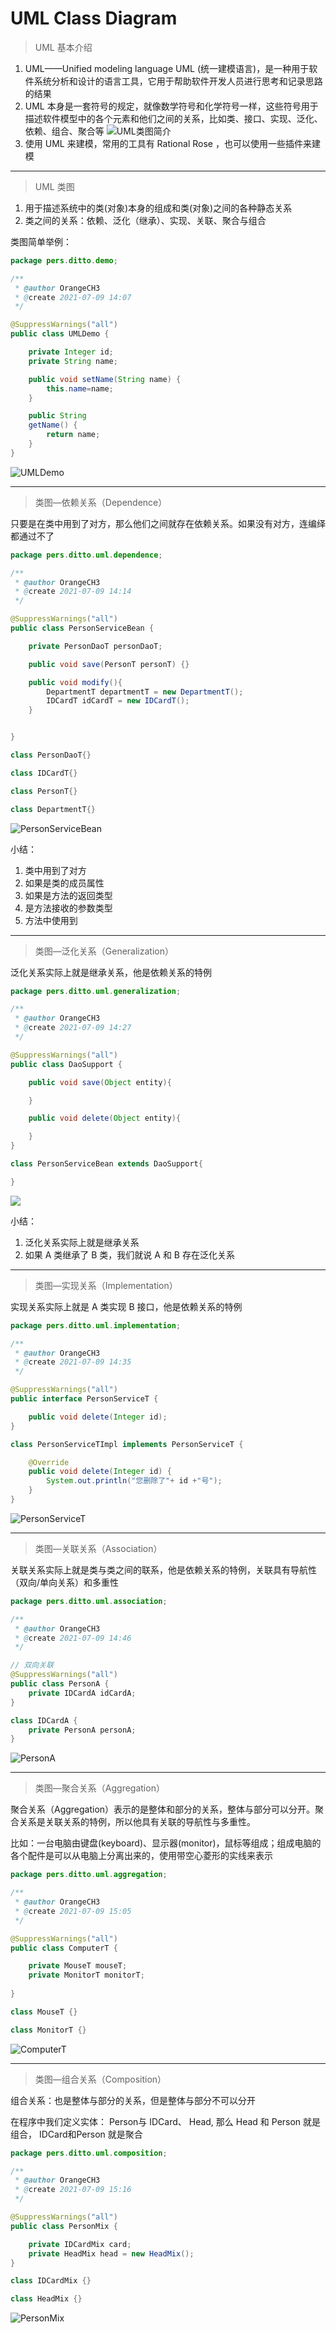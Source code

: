 # UML Class Diagram

> UML 基本介绍

1. UML——Unified modeling language UML (统一建模语言)，是一种用于软件系统分析和设计的语言工具，它用于帮助软件开发人员进行思考和记录思路的结果
2. UML 本身是一套符号的规定，就像数学符号和化学符号一样，这些符号用于描述软件模型中的各个元素和他们之间的关系，比如类、接口、实现、泛化、依赖、组合、聚合等
![UML类图简介](./PictureMaterial/UML类图简介.png)
3. 使用 UML 来建模，常用的工具有 Rational Rose ，也可以使用一些插件来建模

---

> UML 类图

1. 用于描述系统中的类(对象)本身的组成和类(对象)之间的各种静态关系
2. 类之间的关系：依赖、泛化（继承）、实现、关联、聚合与组合

类图简单举例：

```java
package pers.ditto.demo;

/**
 * @author OrangeCH3
 * @create 2021-07-09 14:07
 */

@SuppressWarnings("all")
public class UMLDemo {

    private Integer id;
    private String name;

    public void setName(String name) {
        this.name=name;
    }

    public String
    getName() {
        return name;
    }
}
```

![UMLDemo](./PictureMaterial/UMLDemo.png)

---

> 类图—依赖关系（Dependence）

只要是在类中用到了对方，那么他们之间就存在依赖关系。如果没有对方，连编绎都通过不了

```java
package pers.ditto.uml.dependence;

/**
 * @author OrangeCH3
 * @create 2021-07-09 14:14
 */

@SuppressWarnings("all")
public class PersonServiceBean {

    private PersonDaoT personDaoT;

    public void save(PersonT personT) {}

    public void modify(){
        DepartmentT departmentT = new DepartmentT();
        IDCardT idCardT = new IDCardT();
    }


}

class PersonDaoT{}

class IDCardT{}

class PersonT{}

class DepartmentT{}

```

![PersonServiceBean](./PictureMaterial/PersonServiceBean.png)

小结：

1. 类中用到了对方
2. 如果是类的成员属性
3. 如果是方法的返回类型
4. 是方法接收的参数类型
5. 方法中使用到

---

> 类图—泛化关系（Generalization）

泛化关系实际上就是继承关系，他是依赖关系的特例

```java
package pers.ditto.uml.generalization;

/**
 * @author OrangeCH3
 * @create 2021-07-09 14:27
 */

@SuppressWarnings("all")
public class DaoSupport {

    public void save(Object entity){

    }

    public void delete(Object entity){

    }
}

class PersonServiceBean extends DaoSupport{

}
```

![](./PictureMaterial/DaoSupport.png)

小结：

1. 泛化关系实际上就是继承关系
2. 如果 A 类继承了 B 类，我们就说 A 和 B 存在泛化关系

---

> 类图—实现关系（Implementation）

实现关系实际上就是 A 类实现 B 接口，他是依赖关系的特例

```java
package pers.ditto.uml.implementation;

/**
 * @author OrangeCH3
 * @create 2021-07-09 14:35
 */

@SuppressWarnings("all")
public interface PersonServiceT {

    public void delete(Integer id);
}

class PersonServiceTImpl implements PersonServiceT {

    @Override
    public void delete(Integer id) {
        System.out.println("您删除了"+ id +"号");
    }
}
```

![PersonServiceT](./PictureMaterial/PersonServiceT.png)

---

> 类图—关联关系（Association）

关联关系实际上就是类与类之间的联系，他是依赖关系的特例，关联具有导航性（双向/单向关系）和多重性

```java
package pers.ditto.uml.association;

/**
 * @author OrangeCH3
 * @create 2021-07-09 14:46
 */

// 双向关联
@SuppressWarnings("all")
public class PersonA {
    private IDCardA idCardA;
}

class IDCardA {
    private PersonA personA;
}
```

![PersonA](./PictureMaterial/PersonA.png)

---

> 类图—聚合关系（Aggregation）

聚合关系（Aggregation）表示的是整体和部分的关系，整体与部分可以分开。聚合关系是关联关系的特例，所以他具有关联的导航性与多重性。

比如：一台电脑由键盘(keyboard)、显示器(monitor)，鼠标等组成；组成电脑的各个配件是可以从电脑上分离出来的，使用带空心菱形的实线来表示

```java
package pers.ditto.uml.aggregation;

/**
 * @author OrangeCH3
 * @create 2021-07-09 15:05
 */

@SuppressWarnings("all")
public class ComputerT {

    private MouseT mouseT;
    private MonitorT monitorT;
    
}

class MouseT {}

class MonitorT {}
```

![ComputerT](./PictureMaterial/ComputerT.png)

---

> 类图—组合关系（Composition）

组合关系：也是整体与部分的关系，但是整体与部分不可以分开

在程序中我们定义实体： Person与 IDCard、 Head, 那么 Head 和 Person 就是 组合， IDCard和Person 就是聚合

```java
package pers.ditto.uml.composition;

/**
 * @author OrangeCH3
 * @create 2021-07-09 15:16
 */

@SuppressWarnings("all")
public class PersonMix {

    private IDCardMix card;
    private HeadMix head = new HeadMix();
}

class IDCardMix {}

class HeadMix {}
```

![PersonMix](./PictureMaterial/PersonMix.png)

